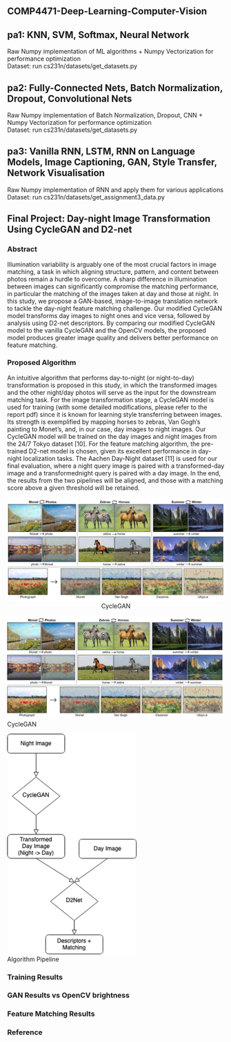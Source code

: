 ## COMP4471-Deep-Learning-Computer-Vision

## pa1: KNN, SVM, Softmax, Neural Network
  Raw Numpy implementation of ML algorithms + Numpy Vectorization for performance optimization </br>
  Dataset: run cs231n/datasets/get_datasets.py

## pa2: Fully-Connected Nets, Batch Normalization, Dropout, Convolutional Nets
  Raw Numpy implementation of Batch Normalization, Dropout, CNN + Numpy Vectorization for performance optimization </br>
  Dataset: run cs231n/datasets/get_datasets.py
  
## pa3: Vanilla RNN, LSTM, RNN on Language Models, Image Captioning, GAN, Style Transfer, Network Visualisation
  Raw Numpy implementation of RNN and apply them for various applications </br>
  Dataset: run cs231n/datasets/get_assignment3_data.py

## Final Project: Day-night Image Transformation Using CycleGAN and D2-net
### Abstract 
  Illumination variability is arguably one of the most crucial factors in image matching, a task in which aligning structure, pattern, and content between photos remain a hurdle to overcome. A sharp difference in illumination between images can significantly compromise the matching performance, in particular the matching of the images taken at day and those at night. In this study, we propose a GAN-based, image-to-image translation network to tackle the day-night feature matching challenge. Our modified CycleGAN model transforms day images to night ones and vice versa, followed by analysis using D2-net descriptors. By comparing our modified CycleGAN model to the vanilla CycleGAN and the OpenCV models, the proposed model produces greater image quality and delivers better performance on feature matching.

### Proposed Algorithm

An intuitive algorithm that performs day-to-night (or night-to-day) transformation is proposed in this study, in which the transformed images and the other night/day photos will serve as the input for the downstream matching task. For the image transformation stage, a CycleGAN model is used for training (with some detailed modifications, please refer to the report pdf) since it is known for learning style transferring between images. Its strength is exemplified by mapping horses to zebras, Van Gogh’s painting to Monet’s, and, in our case, day images to night images. Our CycleGAN model will be trained on the day images and night images from the 24/7 Tokyo dataset \[10\]. For the feature matching algorithm, the pre-trained D2-net model is chosen, given its excellent performance in day-night localization tasks. The Aachen Day-Night dataset \[11\] is used for our final evaluation, where a night query image is paired with a transformed-day image and a transformednight query is paired with a day image. In the end, the results from the two pipelines will be aligned, and those with a matching score above a given threshold will be retained. </br>

<p align="center">
<img src="https://github.com/PeePeeDante/COMP4471-Deep-Learning-Computer-Vision/blob/main/pictures/cyclegan_transform.jpeg"  width="500">
</br>
CycleGAN 
</br>
</p>

<img src="https://github.com/PeePeeDante/COMP4471-Deep-Learning-Computer-Vision/blob/main/pictures/cyclegan_transform.jpeg"  width="500"> </br>
CycleGAN </br>

<img src="https://github.com/PeePeeDante/COMP4471-Deep-Learning-Computer-Vision/blob/main/pictures/pipeline.png"  width="300"> </br>
Algorithm Pipeline </br>




### Training Results 

### GAN Results vs OpenCV brightness 

### Feature Matching Results

### Reference
  
